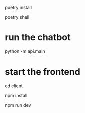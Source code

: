 poetry install

poetry shell

# run the chatbot

python -m api.main

# start the frontend

cd client

npm install

npm run dev